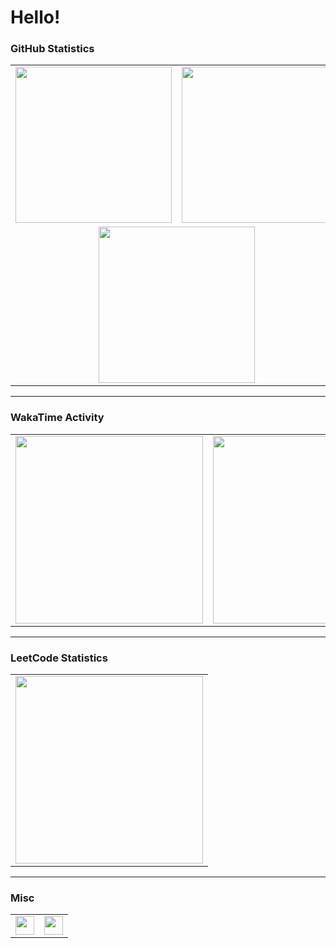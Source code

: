 # Hello!

### GitHub Statistics

<div align="center">
    <table>
        <tr>
            <td>
                <a href="https://github.com/anuraghazra/github-readme-stats">
                    <img src="https://github-readme-stats-5w5otha6c-notfish232.vercel.app/api?username=NotFish232&theme=onedark" height="250">
                </a>
            </td>
            <td>
                <a href="https://github.com/anuraghazra/github-readme-stats">
                    <img src="https://github-readme-stats-5w5otha6c-notfish232.vercel.app/api/top-langs?username=NotFish232&langs_count=6&hide=jupyter%20notebook&theme=onedark&layout=compact" height="250">
                </a>
            </td>
        </tr>
        <tr>
            <td align="center" colspan="2">
                <a href="https://github.com/DenverCoder1/github-readme-streak-stats">
                    <img src="https://streak-stats.demolab.com/?user=notfish232&theme=dark" height="250">
                </a>
            </td>
        </tr>
    </table>
</div>

---

### WakaTime Activity

<div align="center">
    <table>
        <tr>
            <td>
                <img src="https://wakatime.com/share/@NotFish/14655ed7-35ab-4cde-8a0c-e9bf7ea7d850.svg" height="300">
            </td>
            <td>
                <img src="https://wakatime.com/share/@NotFish/1eac247f-3159-447e-9561-228788a76a27.svg" height="300">
            </td>
        </tr>
    </table>
</div>

---

### LeetCode Statistics

<div align="center">
    <table>
        <tr>
            <td>
                <a href="https://github.com/JacobLinCool/LeetCode-Stats-Card">
                    <img src="https://leetcard.jacoblin.cool/notfish255?ext=heatmap" height="300">
                </a>
            </td>
        </tr>
    </table>
</div>

---

### Misc

<div align="center">
    <table>
        <tr>
            <td>
                <a href="https://wakatime.com/@018e633f-6db1-4557-84e5-f5a933f3bb2b">
                    <img src="https://wakatime.com/badge/user/018e633f-6db1-4557-84e5-f5a933f3bb2b.svg" height="30">
                </a>
            </td>
            <td>
                <a href="https://github.com/antonkomarev/github-profile-views-counter">
                    <img src="https://komarev.com/ghpvc/?username=NotFish232&style=flat-square" height="30">
                </a>
            </td>
        </tr>
    </table>
</div>
